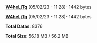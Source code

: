 [**W4heLjTq**](/data/W4heLjTq.txt) (05/02/23 - 11:28)- 1442 bytes

[**W4heLjTq**](/data/W4heLjTq.txt) (05/02/23 - 11:28)- 1442 bytes

**Total Datas**: 8376

**Total Size**: 56.18 MB / 56.2 MB